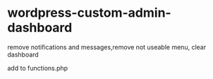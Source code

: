 # wordpress-custom-admin-dashboard
remove notifications and messages,remove not useable menu, clear dashboard

add to functions.php
